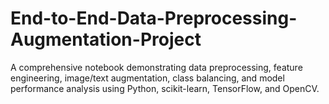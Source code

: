 # End-to-End-Data-Preprocessing-Augmentation-Project
A comprehensive notebook demonstrating data preprocessing, feature engineering, image/text augmentation, class balancing, and model performance analysis using Python, scikit-learn, TensorFlow, and OpenCV.
